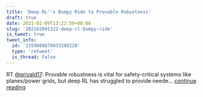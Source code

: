 ```yaml
---
title: 'Deep RL''s Bumpy Ride to Provable Robustness'
draft: true
date: 2021-02-09T13:22:56+00:00
slug: '202102091322-deep-rl-bumpy-ride'
is_tweet: true
tweet_info:
  id: '1359009870033289220'
  type: 'retweet'
  is_thread: False
---
```




RT [@priyald17](https://x.com/priyald17): Provable robustness is vital for safety-critical systems like planes/power grids, but deep RL has struggled to provide neede… [continue reading](https://x.com/sytelus/status/1359009870033289220)
